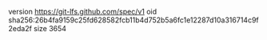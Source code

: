 version https://git-lfs.github.com/spec/v1
oid sha256:26b4fa9159c25fd628582fcb11b4d752b5a6fc1e12287d10a316714c9f2eda2f
size 3654
